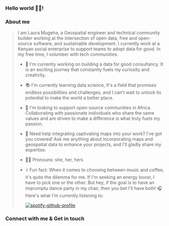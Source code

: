 ### Hello world 👋🏾! 

### About me
> I am Laura Mugeha, a Geospatial engineer and technical community builder working at the intersection of open data, free and open-source software, and sustainable development. I currently work at a Kenyan social enterprise to support teams to adopt data for good. In my free time, I volunteer with tech communities.
> 
> - 🔭 I'm currently working on building a data for good consultancy. It is an exciting journey that constantly fuels my curiosity and creativity.
> - 📚 I'm currently learning data science, It's a field that promises endless possibilities and challenges, and I can't wait to unlock its potential to make the world a better place.
> - 🤝 I'm looking to support open-source communities in Africa. Collaborating with passionate individuals who share the same values and are driven to make a difference is what truly fuels my passion.
> - 💬 Need help integrating captivating maps into your work? I've got you covered! Ask me anything about incorporating maps and geospatial data to enhance your projects, and I'll gladly share my expertise.
> - 👩🏾 Pronouns: she, her, hers
> - ⚡ Fun fact: When it comes to choosing between music and coffee, it's quite the dilemma for me. If I'm seeking an energy boost, I have to pick one or the other. But hey, if the goal is to have an impromptu dance party in my chair, then you bet I'll have both!
>   🎧Here's what I'm currently listening to:
>   
>   [![spotify-github-profile](https://spotify-github-profile.vercel.app/api/view?uid=0ynq1wuhtf2rlpzypf5s0ummt&cover_image=true&theme=novatorem&show_offline=false&background_color=121212&interchange=false&bar_color=53b14f&bar_color_cover=true)](https://spotify-github-profile.vercel.app/api/view?uid=0ynq1wuhtf2rlpzypf5s0ummt&redirect=true)

### Connect with me & Get in touch

